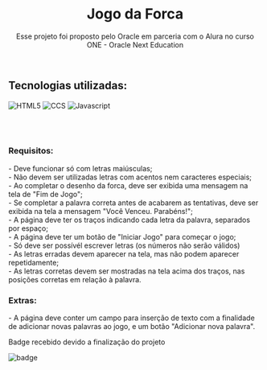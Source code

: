 <h1 align="center">Jogo da Forca</h1>
<p align="center">Esse projeto foi proposto pelo Oracle em parceria com o Alura no curso ONE - Oracle Next Education</p>

<br>

  <h2>Tecnologias utilizadas:</h2>

  <img align="center" alt="HTML5" src="https://img.shields.io/badge/HTML5-E34F26?style=for-the-badge&logo=html5&logoColor=white"/> <img align="center" alt="CCS" src="https://img.shields.io/badge/CSS-239120?&style=for-the-badge&logo=css3&logoColor=white"/> <img align="center" alt="Javascript" src="https://img.shields.io/badge/JavaScript-F7DF1E?style=for-the-badge&logo=javascript&logoColor=black"/> 

<br>
<br>

<h3>Requisitos:</h3>
- Deve funcionar só com letras maiúsculas;<br>
- Não devem ser utilizadas letras com acentos nem caracteres especiais;<br>
- Ao completar o desenho da forca, deve ser exibida uma mensagem na tela de "Fim de Jogo";<br>
- Se completar a palavra correta antes de acabarem as tentativas, deve ser exibida na tela a mensagem "Você Venceu. Parabéns!";<br>
- A página deve ter os traços indicando cada letra da palavra, separados por espaço;<br>
- A página deve ter um botão de "Iniciar Jogo" para começar o jogo;<br>
- Só deve ser possívél escrever letras (os números não serão válidos)<br>
- As letras erradas devem aparecer na tela, mas não podem aparecer repetidamente;<br>
- As letras corretas devem ser mostradas na tela acima dos traços, nas posições corretas em relação à palavra.<br>

<h3>Extras:</h3>
- A página deve conter um campo para inserção de texto com a finalidade de adicionar novas palavras ao jogo, e um botão "Adicionar nova palavra".

<p>Badge recebido devido a finalização do projeto</p>

<img align="center" alt="badge" src="/imagens/badge.pgn"/>